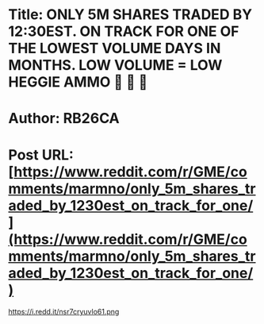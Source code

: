 # Title: ONLY 5M SHARES TRADED BY 12:30EST. ON TRACK FOR ONE OF THE LOWEST VOLUME DAYS IN MONTHS. LOW VOLUME = LOW HEGGIE AMMO 🚀 🚀 🚀
# Author: RB26CA
# Post URL: [https://www.reddit.com/r/GME/comments/marmno/only_5m_shares_traded_by_1230est_on_track_for_one/](https://www.reddit.com/r/GME/comments/marmno/only_5m_shares_traded_by_1230est_on_track_for_one/)


https://i.redd.it/nsr7cryuvlo61.png